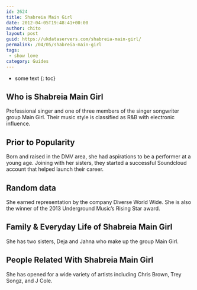 ```yaml
---
id: 2624
title: Shabreia Main Girl
date: 2012-04-05T19:48:41+00:00
author: chito
layout: post
guid: https://ukdataservers.com/shabreia-main-girl/
permalink: /04/05/shabreia-main-girl
tags:
 - show love
category: Guides
---
```


* some text
{: toc}
          
          
## Who is  Shabreia Main Girl
                  
                  
                  
Professional singer and one of three members of the singer songwriter group Main Girl. Their music style is classified as R&B with electronic influence. 
                  
                
                
                
## Prior to Popularity 
                  
                  
                  
Born and raised in the DMV area, she had aspirations to be a performer at a young age. Joining with her sisters, they started a successful Soundcloud account that helped launch their career. 
                  
                
                
                
## Random data 
                  
                  
                  
She earned representation by the company Diverse World Wide. She is also the winner of the 2013 Underground Music&#8217;s Rising Star award. 
                  
                
                
                
## Family & Everyday Life of Shabreia Main Girl
                  
                  
                  
She has two sisters, Deja and Jahna who make up the group Main Girl. 
                  
                
                
                
## People Related With  Shabreia Main Girl
                  
                  
                  
She has opened for a wide variety of artists including Chris Brown, Trey Songz, and J Cole. 
                  
                
              
            
          
          
          
    
    
  

